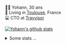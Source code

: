 <p>
  👨🏻 <bold>Yohann</bold>, 30 ans<br/>
  💼 Living in <a href="https://www.google.com/maps?q=toulouse">Toulouse</a>, France<br/>
  💻 CTO at <a href="https://trayvisor.com/">Trayvisor</a><br/>
</p>

<a href="https://github.com/anuraghazra/github-readme-stats"><img align="center" src="https://github-readme-stats-dviw-8taegaswk-yohann84ls-projects.vercel.app//api?username=yohann84L&show_icons=true&include_all_commits=true" alt="Yohann's github stats" /> </a>


<details>
  <summary>Some stats ...</summary><br/>
  

<!--START_SECTION:waka-->
![Code Time](http://img.shields.io/badge/Code%20Time-1%2C331%20hrs%2010%20mins-blue)

![Profile Views](http://img.shields.io/badge/Profile%20Views-0-blue)

**🐱 My GitHub Data** 

> 📦 441.0 kB Used in GitHub's Storage 
 > 
> 🏆 0 Contributions in the Year 2025
 > 
> 🚫 Not Opted to Hire
 > 
> 📜 26 Public Repositories 
 > 
> 🔑 21 Private Repositories 
 > 
**I'm an Early 🐤** 

```text
🌞 Morning                29043 commits       ███████░░░░░░░░░░░░░░░░░░   29.63 % 
🌆 Daytime                56749 commits       ██████████████░░░░░░░░░░░   57.90 % 
🌃 Evening                12058 commits       ███░░░░░░░░░░░░░░░░░░░░░░   12.30 % 
🌙 Night                  157 commits         ░░░░░░░░░░░░░░░░░░░░░░░░░   00.16 % 
```
📅 **I'm Most Productive on Wednesday** 

```text
Monday                   18805 commits       █████░░░░░░░░░░░░░░░░░░░░   19.19 % 
Tuesday                  18403 commits       █████░░░░░░░░░░░░░░░░░░░░   18.78 % 
Wednesday                20015 commits       █████░░░░░░░░░░░░░░░░░░░░   20.42 % 
Thursday                 19841 commits       █████░░░░░░░░░░░░░░░░░░░░   20.24 % 
Friday                   19123 commits       █████░░░░░░░░░░░░░░░░░░░░   19.51 % 
Saturday                 701 commits         ░░░░░░░░░░░░░░░░░░░░░░░░░   00.72 % 
Sunday                   1119 commits        ░░░░░░░░░░░░░░░░░░░░░░░░░   01.14 % 
```


📊 **This Week I Spent My Time On** 

```text
🕑︎ Time Zone: Europe/Paris

💬 Programming Languages: 
HTTP Request             8 hrs 45 mins       ████████████████████████░   94.93 % 
Other                    28 mins             █░░░░░░░░░░░░░░░░░░░░░░░░   05.07 % 

🔥 Editors: 
Zed                      9 hrs 13 mins       █████████████████████████   100.00 % 

💻 Operating System: 
Mac                      9 hrs 13 mins       █████████████████████████   100.00 % 
```

**I Mostly Code in Python** 

```text
Python                   26 repos            ██████████████░░░░░░░░░░░   54.17 % 
Jupyter Notebook         4 repos             ██░░░░░░░░░░░░░░░░░░░░░░░   08.33 % 
JavaScript               3 repos             ██░░░░░░░░░░░░░░░░░░░░░░░   06.25 % 
HTML                     2 repos             █░░░░░░░░░░░░░░░░░░░░░░░░   04.17 % 
Shell                    1 repo              █░░░░░░░░░░░░░░░░░░░░░░░░   02.08 % 
```




 Last Updated on 05/08/2025 00:47:05 UTC
<!--END_SECTION:waka-->
